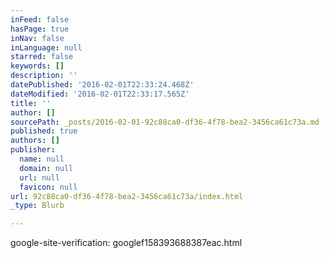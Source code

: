 ```yaml
---
inFeed: false
hasPage: true
inNav: false
inLanguage: null
starred: false
keywords: []
description: ''
datePublished: '2016-02-01T22:33:24.468Z'
dateModified: '2016-02-01T22:33:17.565Z'
title: ''
author: []
sourcePath: _posts/2016-02-01-92c88ca0-df36-4f78-bea2-3456ca61c73a.md
published: true
authors: []
publisher:
  name: null
  domain: null
  url: null
  favicon: null
url: 92c88ca0-df36-4f78-bea2-3456ca61c73a/index.html
_type: Blurb

---
```

google-site-verification: googlef158393688387eac.html